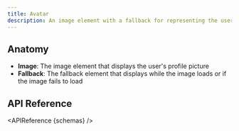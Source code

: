 ```yaml
---
title: Avatar
description: An image element with a fallback for representing the user.
---
```


<script>
    import { APIReference } from '$docs/components/index.js'
    export let schemas
</script>

## Anatomy

- **Image**: The image element that displays the user's profile picture
- **Fallback**: The fallback element that displays while the image loads or if the image fails to
  load

## API Reference

<APIReference {schemas} />
